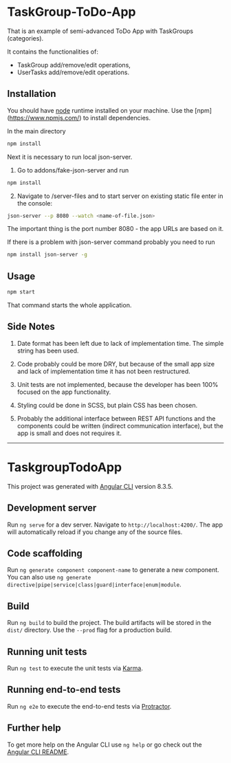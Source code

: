 # TaskGroup-ToDo-App

That is an example of semi-advanced ToDo App with TaskGroups (categories).

It contains the functionalities of:
- TaskGroup add/remove/edit operations,
- UserTasks add/remove/edit operations.

## Installation

You should have [node](https://nodejs.org/en/download/) runtime installed on your machine.
Use the [npm] (https://www.npmjs.com/) to install dependencies.

In the main directory

```bash
npm install
```

Next it is necessary to run local json-server.

1. Go to addons/fake-json-server and run

```bash
npm install
```

2. Navigate to /server-files and to start server on existing static file enter in the console:

```bash
json-server --p 8080 --watch <name-of-file.json>
```
The important thing is the port number 8080 - the app URLs are based on it.

If there is a problem with json-server command probably you need to run

```bash
npm install json-server -g
```

## Usage

```bash
npm start
```

That command starts the whole application.

## Side Notes

1. Date format has been left due to lack of implementation time. The simple string has been used.

2. Code probably could be more DRY, but because of the small app size and lack of implementation time it has not been restructured.

3. Unit tests are not implemented, because the developer has been 100% focused on the app functionality.

4. Styling could be done in SCSS, but plain CSS has been chosen.

5. Probably the additional interface between REST API functions and the components could be written (indirect communication interface),
	but the app is small and does not requires it.

------------------------------------------

# TaskgroupTodoApp

This project was generated with [Angular CLI](https://github.com/angular/angular-cli) version 8.3.5.

## Development server

Run `ng serve` for a dev server. Navigate to `http://localhost:4200/`. The app will automatically reload if you change any of the source files.

## Code scaffolding

Run `ng generate component component-name` to generate a new component. You can also use `ng generate directive|pipe|service|class|guard|interface|enum|module`.

## Build

Run `ng build` to build the project. The build artifacts will be stored in the `dist/` directory. Use the `--prod` flag for a production build.

## Running unit tests

Run `ng test` to execute the unit tests via [Karma](https://karma-runner.github.io).

## Running end-to-end tests

Run `ng e2e` to execute the end-to-end tests via [Protractor](http://www.protractortest.org/).

## Further help

To get more help on the Angular CLI use `ng help` or go check out the [Angular CLI README](https://github.com/angular/angular-cli/blob/master/README.md).
